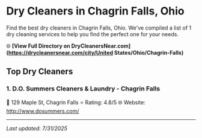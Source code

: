 # Dry Cleaners in Chagrin Falls, Ohio

Find the best dry cleaners in Chagrin Falls, Ohio. We've compiled a list of 1 dry cleaning services to help you find the perfect one for your needs.

🌐 **[View Full Directory on DryCleanersNear.com](https://drycleanersnear.com/city/United States/Ohio/Chagrin-Falls)**

## Top Dry Cleaners

### 1. D.O. Summers Cleaners & Laundry - Chagrin Falls
📍 129 Maple St, Chagrin Falls
⭐ Rating: 4.8/5
🌐 Website: http://www.dosummers.com/


---

*Last updated: 7/31/2025*
